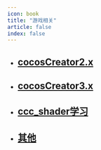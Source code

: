 ```yaml
---
icon: book
title: "游戏相关"
article: false
index: false
---
```


- ## [cocosCreator2.x](./cocosCreator2.x)
- ## [cocosCreator3.x](./cocosCreator3.x)
- ## [ccc_shader学习](./ccc_shader学习)
- ## [其他](./其他)